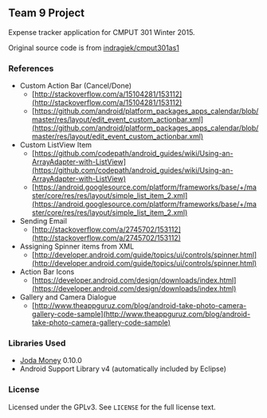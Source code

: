 ## Team 9 Project

Expense tracker application for CMPUT 301 Winter 2015.

Original source code is from [indragiek/cmput301as1](https://github.com/indragiek/cmput301as1)

### References

* Custom Action Bar (Cancel/Done)
	* [http://stackoverflow.com/a/15104281/153112](http://stackoverflow.com/a/15104281/153112)
	* [https://github.com/android/platform_packages_apps_calendar/blob/master/res/layout/edit_event_custom_actionbar.xml](https://github.com/android/platform_packages_apps_calendar/blob/master/res/layout/edit_event_custom_actionbar.xml)
* Custom ListView Item
	* [https://github.com/codepath/android_guides/wiki/Using-an-ArrayAdapter-with-ListView](https://github.com/codepath/android_guides/wiki/Using-an-ArrayAdapter-with-ListView)
	* [https://android.googlesource.com/platform/frameworks/base/+/master/core/res/res/layout/simple_list_item_2.xml](https://android.googlesource.com/platform/frameworks/base/+/master/core/res/res/layout/simple_list_item_2.xml)
* Sending Email
	* [http://stackoverflow.com/a/2745702/153112](http://stackoverflow.com/a/2745702/153112)
* Assigning Spinner items from XML
	* [http://developer.android.com/guide/topics/ui/controls/spinner.html](http://developer.android.com/guide/topics/ui/controls/spinner.html)
* Action Bar Icons
	* [https://developer.android.com/design/downloads/index.html](https://developer.android.com/design/downloads/index.html)
* Gallery and Camera Dialogue
	* [http://www.theappguruz.com/blog/android-take-photo-camera-gallery-code-sample](http://www.theappguruz.com/blog/android-take-photo-camera-gallery-code-sample)

### Libraries Used

* [Joda Money](http://www.joda.org/joda-money/) 0.10.0
* Android Support Library v4 (automatically included by Eclipse)

### License

Licensed under the GPLv3. See `LICENSE` for the full license text.
